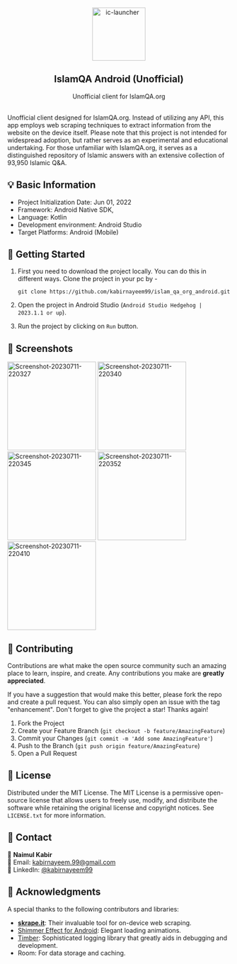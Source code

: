 <br />
<div align="center">

<a href="https://imgbb.com/"><img src="https://i.ibb.co/T26H0zQ/ic-launcher.png" alt="ic-launcher" border="0" width="120" height="120"></a>

<h2 align="center">IslamQA Android (Unofficial)</h3>

  <p align="center">
    Unofficial client for IslamQA.org
    <br />

</div>
<br />
Unofficial client designed for IslamQA.org. Instead of utilizing any API, this app employs web scraping techniques to extract information from the website on the device itself.
Please note that this project is not intended for widespread adoption, but rather serves as an experimental and educational undertaking.
For those unfamiliar with IslamQA.org, it serves as a distinguished repository of Islamic answers with an extensive collection of 93,950 Islamic Q&A.

## 💡 Basic Information

* Project Initialization Date: Jun 01, 2022
* Framework: Android Native SDK,
* Language: Kotlin
* Development environment: Android Studio
* Target Platforms: Android (Mobile)

## 🚀 Getting Started

1) First you need to download the project locally. You can do this in different ways. Clone the
   project in your pc by -

   ```shell
   git clone https://github.com/kabirnayeem99/islam_qa_org_android.git
   ```
2) Open the project in Android Studio (`Android Studio Hedgehog | 2023.1.1 or up`).
3) Run the project by clicking on `Run` button.

## 📸 Screenshots

<a href="https://ibb.co/1Rdgk9t"><img src="https://i.ibb.co/YfyCxtF/Screenshot-20230711-220327.png" alt="Screenshot-20230711-220327" border="0" width="200"></a>
<a href="https://ibb.co/QrKy89Q"><img src="https://i.ibb.co/ZWMqHdX/Screenshot-20230711-220340.png" alt="Screenshot-20230711-220340" border="0" width="200"></a>
<a href="https://ibb.co/bWD3CK8"><img src="https://i.ibb.co/r7Ntzw1/Screenshot-20230711-220345.png" alt="Screenshot-20230711-220345" border="0" width="200"></a>
<a href="https://ibb.co/S6Qnhwd"><img src="https://i.ibb.co/p1WztjR/Screenshot-20230711-220352.png" alt="Screenshot-20230711-220352" border="0" width="200"></a>
<a href="https://ibb.co/gDXg1g0"><img src="https://i.ibb.co/LCqpwpT/Screenshot-20230711-220410.png" alt="Screenshot-20230711-220410" border="0" width="200"></a>

## 🫶 Contributing

Contributions are what make the open source community such an amazing place to learn, inspire, and
create. Any contributions you make are **greatly appreciated**.

If you have a suggestion that would make this better, please fork the repo and create a pull
request. You can also simply open an issue with the tag "enhancement". Don't forget to give the
project a star! Thanks again!

1. Fork the Project
2. Create your Feature Branch (`git checkout -b feature/AmazingFeature`)
3. Commit your Changes (`git commit -m 'Add some AmazingFeature'`)
4. Push to the Branch (`git push origin feature/AmazingFeature`)
5. Open a Pull Request

## 📜 License

Distributed under the MIT License. The MIT License is a permissive open-source license that allows
users to freely use, modify, and distribute the software while retaining the original license and
copyright notices. See `LICENSE.txt` for more information.

## 📮 Contact

👤 **Naimul Kabir**<br/>
📧 Email: kabirnayeem.99@gmail.com<br/>
💼 LinkedIn: [@kabirnayeem99](https://www.linkedin.com/in/kabirnayeem99/)

## 💌 Acknowledgments

A special thanks to the following contributors and libraries:

* **[skrape.it](https://github.com/skrapeit/skrape.it)**: Their invaluable tool for on-device web
  scraping.
* [Shimmer Effect for Android](https://facebook.github.io/shimmer-android/): Elegant loading
  animations.
* [Timber](https://github.com/JakeWharton/timber): Sophisticated logging library that greatly aids
  in debugging and development.
* Room: For data storage and caching.


